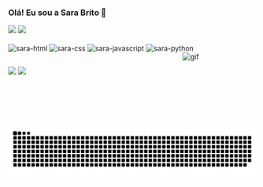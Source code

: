 ### Olá! Eu sou a Sara Brito 👋

<div>
  <img heigth=180em width=350em src = "https://github-readme-stats.vercel.app/api?username=SarahBrito&show_icons=true&theme=tokyonight"/>
  <img heigth=180em width=350em src = "https://github-readme-stats.vercel.app/api/top-langs/?username=SarahBrito&layout=compact&theme=tokyonight"/>
</div>

<div style = "display:inline_block">
 <br>
 <img align="center" alt="sara-html" width=30em heigth=30em src="https://cdn.jsdelivr.net/gh/devicons/devicon/icons/html5/html5-original.svg" />
 <img align="center" alt="sara-css" width=30em heigth=30em src="https://cdn.jsdelivr.net/gh/devicons/devicon/icons/css3/css3-original.svg" />
 <img align="center" alt="sara-javascript" width=30em heigth=30em src="https://cdn.jsdelivr.net/gh/devicons/devicon/icons/javascript/javascript-original.svg" />
 <img align="center" alt="sara-python" width=30em heigth=30em src="https://cdn.jsdelivr.net/gh/devicons/devicon/icons/python/python-original.svg" />
 <img align="right" alt="gif" src="https://i.picasion.com/pic91/ba040eea81db43c481f69b8aa485b247.gif" width="150" height="150" border="0" alt="https://picasion.com/" />
</div>

##

<div>
 
  <a href="https://www.linkedin.com/in/sara-brito-49312a211/" target="_blank" ><img src="https://img.shields.io/badge/LinkedIn-0077B5?style=for-the-badge&logo=linkedin&logoColor=white" target="_blank"></a>
  <a href="https://www.instagram.com/sara_bds_/" target="_blank" ><img src="https://img.shields.io/badge/Instagram-E4405F?style=for-the-badge&logo=instagram&logoColor=white"></a>
</div>


![Snake animation](https://github.com/SarahBrito/SarahBrito/blob/output/github-contribution-grid-snake.svg)





